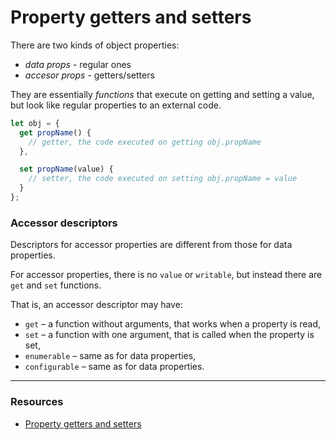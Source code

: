 # Property getters and setters

There are two kinds of object properties:
- _data props_ - regular ones
- _accesor props_ - getters/setters

They are essentially _functions_ that execute on getting and setting a value, but look like regular properties to an external code.

```js
let obj = {
  get propName() {
    // getter, the code executed on getting obj.propName
  },

  set propName(value) {
    // setter, the code executed on setting obj.propName = value
  }
};
```

### Accessor descriptors

Descriptors for accessor properties are different from those for data properties.

For accessor properties, there is no `value` or `writable`, but instead there are `get` and `set` functions.

That is, an accessor descriptor may have:

- `get` – a function without arguments, that works when a property is read,
- `set` – a function with one argument, that is called when the property is set,
- `enumerable` – same as for data properties,
- `configurable` – same as for data properties.

---

### Resources

- [Property getters and setters](https://javascript.info/property-accessors)
